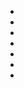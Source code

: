 

* [](002-INT.TomsRoom-FLASHBACK.md)
* [](017-INT.TomsRoom-FLASHBACK.md)
* [](063-INT.TomsRoom-FLASHBACK.md)
* [](066-INT.TomsRoom-FLASHBACK.md)
* [](087-INT.TomsRoom-FLASHBACK.md)
* [](089-INT.TomsRoom-FLASHBACK.md)
* [](117-INT.TomsRoom-FLASHBACK.md)